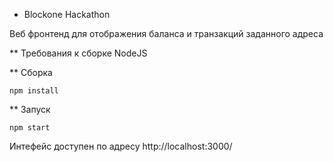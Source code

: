 * Blockone Hackathon

Веб фронтенд для отображения баланса и транзакций заданного адреса

** Требования к сборке
NodeJS

** Сборка
```
npm install
```

** Запуск
```
npm start
```

Интефейс доступен по адресу http://localhost:3000/